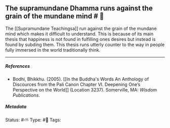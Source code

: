## The supramundane Dhamma runs against the grain of the mundane mind # 🧠

The [[Supramundane Teachingsa]] run against the grain of the mundane mind which makes it difficult to understand. This is because of its main thesis that happiness is not found in fulfilling ones desires but instead is found by subding them. This thesis runs utterly counter to the way in people fully immersed in the world traditionally think. 

___

##### References

- Bodhi, Bhikkhu. (2005). [[In the Buddha's Words An Anthology of Discources from the Pali Canon Chapter VI. Deepening One’s Perspective on the World]]   (Location 3237). Somerville, MA: _Wisdom Publications_.

##### Metadata
Status: #⛅️ 
Type: #🔴 
Tags: